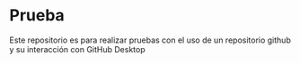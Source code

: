 # Prueba
Este repositorio es para realizar pruebas con el uso de un repositorio github y su interacción con GitHub Desktop
